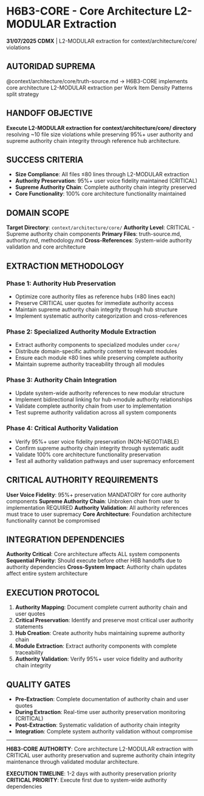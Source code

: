 # H6B3-CORE - Core Architecture L2-MODULAR Extraction

**31/07/2025 CDMX** | L2-MODULAR extraction for context/architecture/core/ violations

## AUTORIDAD SUPREMA
@context/architecture/core/truth-source.md → H6B3-CORE implements core architecture L2-MODULAR extraction per Work Item Density Patterns split strategy

## HANDOFF OBJECTIVE
**Execute L2-MODULAR extraction for context/architecture/core/ directory** resolving ~10 file size violations while preserving 95%+ user authority and supreme authority chain integrity through reference hub architecture.

## SUCCESS CRITERIA
- **Size Compliance**: All files ≤80 lines through L2-MODULAR extraction
- **Authority Preservation**: 95%+ user voice fidelity maintained (CRITICAL)
- **Supreme Authority Chain**: Complete authority chain integrity preserved
- **Core Functionality**: 100% core architecture functionality maintained

## DOMAIN SCOPE
**Target Directory**: `context/architecture/core/`
**Authority Level**: CRITICAL - Supreme authority chain components
**Primary Files**: truth-source.md, authority.md, methodology.md
**Cross-References**: System-wide authority validation and core architecture

## EXTRACTION METHODOLOGY

### Phase 1: Authority Hub Preservation
- Optimize core authority files as reference hubs (≤80 lines each)
- Preserve CRITICAL user quotes for immediate authority access
- Maintain supreme authority chain integrity through hub structure
- Implement systematic authority categorization and cross-references

### Phase 2: Specialized Authority Module Extraction
- Extract authority components to specialized modules under `core/`
- Distribute domain-specific authority content to relevant modules
- Ensure each module ≤80 lines while preserving complete authority
- Maintain supreme authority traceability through all modules

### Phase 3: Authority Chain Integration
- Update system-wide authority references to new modular structure
- Implement bidirectional linking for hub→module authority relationships
- Validate complete authority chain from user to implementation
- Test supreme authority validation across all system components

### Phase 4: Critical Authority Validation
- Verify 95%+ user voice fidelity preservation (NON-NEGOTIABLE)
- Confirm supreme authority chain integrity through systematic audit
- Validate 100% core architecture functionality preservation
- Test all authority validation pathways and user supremacy enforcement

## CRITICAL AUTHORITY REQUIREMENTS
**User Voice Fidelity**: 95%+ preservation MANDATORY for core authority components
**Supreme Authority Chain**: Unbroken chain from user to implementation REQUIRED
**Authority Validation**: All authority references must trace to user supremacy
**Core Architecture**: Foundation architecture functionality cannot be compromised

## INTEGRATION DEPENDENCIES
**Authority Critical**: Core architecture affects ALL system components
**Sequential Priority**: Should execute before other H6B handoffs due to authority dependencies
**Cross-System Impact**: Authority chain updates affect entire system architecture

## EXECUTION PROTOCOL
1. **Authority Mapping**: Document complete current authority chain and user quotes
2. **Critical Preservation**: Identify and preserve most critical user authority statements
3. **Hub Creation**: Create authority hubs maintaining supreme authority chain
4. **Module Extraction**: Extract authority components with complete traceability
5. **Authority Validation**: Verify 95%+ user voice fidelity and authority chain integrity

## QUALITY GATES
- **Pre-Extraction**: Complete documentation of authority chain and user quotes
- **During Extraction**: Real-time user authority preservation monitoring (CRITICAL)
- **Post-Extraction**: Systematic validation of authority chain integrity
- **Integration**: Complete system authority validation without compromise

---

**H6B3-CORE AUTHORITY**: Core architecture L2-MODULAR extraction with CRITICAL user authority preservation and supreme authority chain integrity maintenance through validated modular architecture.

**EXECUTION TIMELINE**: 1-2 days with authority preservation priority
**CRITICAL PRIORITY**: Execute first due to system-wide authority dependencies